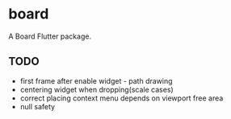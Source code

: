 # board

A Board Flutter package.

## TODO

* first frame after enable widget - path drawing
* centering widget when dropping(scale cases)
* correct placing context menu depends on viewport free area
* null safety